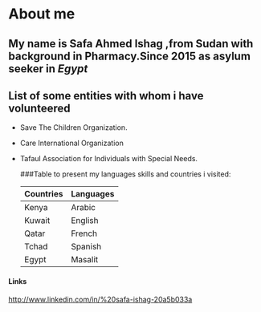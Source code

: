 # About me

 My name is **Safa Ahmed Ishag** ,from **Sudan** with background in Pharmacy.Since 2015 as asylum seeker in **_Egypt_**
 ---

 ## List of  some entities with whom i have volunteered

* Save The Children Organization.
* Care International Organization
* Tafaul Association for Individuals with Special Needs.
  
  ###Table to present my languages skills and countries i visited:

  | Countries  | Languages  |
  |------------|------------|
  |Kenya       |Arabic      |
  |Kuwait      |English     |
  |Qatar       |French      |
  |Tchad       |Spanish     |
  |Egypt       |Masalit

#### Links

<http://www.linkedin.com/in/%20safa-ishag-20a5b033a>
<!--this my first readme-->